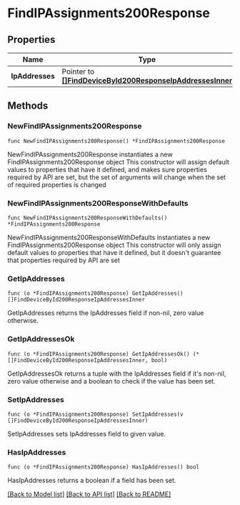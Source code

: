 # FindIPAssignments200Response

## Properties

Name | Type | Description | Notes
------------ | ------------- | ------------- | -------------
**IpAddresses** | Pointer to [**[]FindDeviceById200ResponseIpAddressesInner**](FindDeviceById200ResponseIpAddressesInner.md) |  | [optional] 

## Methods

### NewFindIPAssignments200Response

`func NewFindIPAssignments200Response() *FindIPAssignments200Response`

NewFindIPAssignments200Response instantiates a new FindIPAssignments200Response object
This constructor will assign default values to properties that have it defined,
and makes sure properties required by API are set, but the set of arguments
will change when the set of required properties is changed

### NewFindIPAssignments200ResponseWithDefaults

`func NewFindIPAssignments200ResponseWithDefaults() *FindIPAssignments200Response`

NewFindIPAssignments200ResponseWithDefaults instantiates a new FindIPAssignments200Response object
This constructor will only assign default values to properties that have it defined,
but it doesn't guarantee that properties required by API are set

### GetIpAddresses

`func (o *FindIPAssignments200Response) GetIpAddresses() []FindDeviceById200ResponseIpAddressesInner`

GetIpAddresses returns the IpAddresses field if non-nil, zero value otherwise.

### GetIpAddressesOk

`func (o *FindIPAssignments200Response) GetIpAddressesOk() (*[]FindDeviceById200ResponseIpAddressesInner, bool)`

GetIpAddressesOk returns a tuple with the IpAddresses field if it's non-nil, zero value otherwise
and a boolean to check if the value has been set.

### SetIpAddresses

`func (o *FindIPAssignments200Response) SetIpAddresses(v []FindDeviceById200ResponseIpAddressesInner)`

SetIpAddresses sets IpAddresses field to given value.

### HasIpAddresses

`func (o *FindIPAssignments200Response) HasIpAddresses() bool`

HasIpAddresses returns a boolean if a field has been set.


[[Back to Model list]](../README.md#documentation-for-models) [[Back to API list]](../README.md#documentation-for-api-endpoints) [[Back to README]](../README.md)


